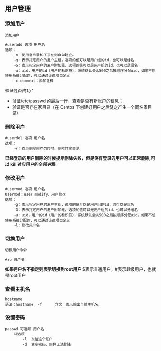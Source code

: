 ## 用户管理

### 添加用户

    添加用户

    #useradd 选项 用户名
    选项：
        -m　使用者目录如不存在则自动建立。
        -g：表示指定用户的用户主组，选项的值可以是用户组的id，也可以是组名
        -G：表示指定用户的用户附加组，选项的值可以是用户组的id，也可以是组名
        -u：uid，用户的id（用户的标识符），系统默认会从500之后按顺序分配uid，如果不想使用系统分配的，可以通过该选项自定义
        -c comment：添加注释

验证是否成功：

- 验证/etc/passwd 的最后一行，查看是否有新账户的信息；
- 验证是否存在家目录（在 Centos 下创建好用户之后随之产生一个同名家目录）

### 删除用户

    #userdel 选项 用户名
    选项：
    	-r：表示删除用户的同时，删除其家目录

**已经登录的用户删除的时候提示删除失败，但是没有登录的用户可以正常删除,可以 kill 对应用户的全部进程**

### 修改用户

    #usermod 选项 用户名
    Usermod：user modify，用户修改
    选项：
        -g：表示指定用户的用户主组，选项的值可以是用户组的id，也可以是组名
        -G：表示指定用户的用户附加组，选项的值可以是用户组的id，也可以是组名
        -u：uid，用户的id（用户的标识符），系统默认会从500之后按顺序分配uid，如果不想使用系统分配的，可以通过该选项自定义
        -l：修改用户名


### 切换用户

    切换用户命令

	#su 用户名
**如果用户名不指定则表示切换到root用户**
$表示普通用户，#表示超级用户，也就是root用户

### 查看主机名

    hostname
    语法：hostname  -f      含义：表示输出当前主机名，

### 设置密码

	passwd 可选项 用户名
        可选项
            -l  冻结这个账户
            -d  清空密码，同样无法登陆